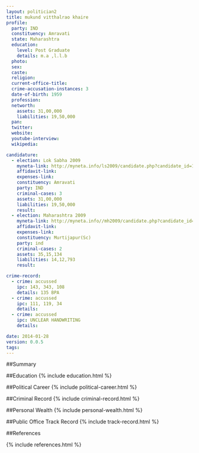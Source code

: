 ```yaml
---
layout: politician2
title: mukund vitthalrao khaire
profile: 
  party: IND
  constituency: Amravati
  state: Maharashtra
  education: 
    level: Post Graduate
    details: m.a ,l.l.b
  photo: 
  sex: 
  caste: 
  religion: 
  current-office-title: 
  crime-accusation-instances: 3
  date-of-birth: 1959
  profession: 
  networth: 
    assets: 31,00,000
    liabilities: 19,50,000
  pan: 
  twitter: 
  website: 
  youtube-interview: 
  wikipedia: 

candidature: 
  - election: Lok Sabha 2009
    myneta-link: http://myneta.info/ls2009/candidate.php?candidate_id=173
    affidavit-link: 
    expenses-link: 
    constituency: Amravati 
    party: IND
    criminal-cases: 3
    assets: 31,00,000
    liabilities: 19,50,000
    result:  
  - election: Maharashtra 2009
    myneta-link: http://myneta.info//mh2009/candidate.php?candidate_id=778
    affidavit-link: 
    expenses-link: 
    constituency: Murtijapur(Sc) 
    party: ind
    criminal-cases: 2
    assets: 35,15,134
    liabilities: 14,12,793
    result:  

crime-record: 
  - crime: accussed
    ipc: 143, 343, 108
    details: 135 BPA 
  - crime: accussed
    ipc: 111, 119, 34
    details:  
  - crime: accussed
    ipc: UNCLEAR HANDWRITING
    details:  

date: 2014-01-28
version: 0.0.5
tags: 
---
```

##Summary


##Education
{% include education.html %}


##Political Career
{% include political-career.html %}


##Criminal Record
{% include criminal-record.html %}


##Personal Wealth
{% include personal-wealth.html %}


##Public Office Track Record
{% include track-record.html %}


##References


{% include references.html %}
